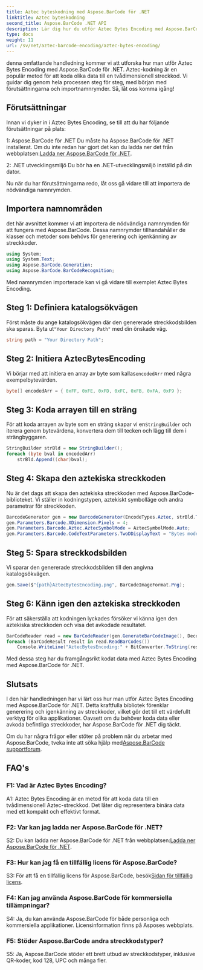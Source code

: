 ```yaml
---
title: Aztec byteskodning med Aspose.BarCode för .NET
linktitle: Aztec byteskodning
second_title: Aspose.BarCode .NET API
description: Lär dig hur du utför Aztec Bytes Encoding med Aspose.BarCode för .NET. Steg-för-steg-guide, förutsättningar och kodexempel ingår.
type: docs
weight: 11
url: /sv/net/aztec-barcode-encoding/aztec-bytes-encoding/
---
```

denna omfattande handledning kommer vi att utforska hur man utför Aztec Bytes Encoding med Aspose.BarCode för .NET. Aztec-kodning är en populär metod för att koda olika data till en tvådimensionell streckkod. Vi guidar dig genom hela processen steg för steg, med början med förutsättningarna och importnamnrymder. Så, låt oss komma igång!

## Förutsättningar

Innan vi dyker in i Aztec Bytes Encoding, se till att du har följande förutsättningar på plats:

1: Aspose.BarCode för .NET
 Du måste ha Aspose.BarCode för .NET installerat. Om du inte redan har gjort det kan du ladda ner det från webbplatsen:[Ladda ner Aspose.BarCode för .NET](https://releases.aspose.com/barcode/net/).

2: .NET utvecklingsmiljö
Du bör ha en .NET-utvecklingsmiljö inställd på din dator.

Nu när du har förutsättningarna redo, låt oss gå vidare till att importera de nödvändiga namnrymden.

## Importera namnområden

det här avsnittet kommer vi att importera de nödvändiga namnrymden för att fungera med Aspose.BarCode. Dessa namnrymder tillhandahåller de klasser och metoder som behövs för generering och igenkänning av streckkoder.

```csharp
using System;
using System.Text;
using Aspose.BarCode.Generation;
using Aspose.BarCode.BarCodeRecognition;
```

Med namnrymden importerade kan vi gå vidare till exemplet Aztec Bytes Encoding.


## Steg 1: Definiera katalogsökvägen

 Först måste du ange katalogsökvägen där den genererade streckkodsbilden ska sparas. Byta ut`"Your Directory Path"` med din önskade väg.

```csharp
string path = "Your Directory Path";
```

## Steg 2: Initiera AztecBytesEncoding

 Vi börjar med att initiera en array av byte som kallas`encodedArr` med några exempelbytevärden.

```csharp
byte[] encodedArr = { 0xFF, 0xFE, 0xFD, 0xFC, 0xFB, 0xFA, 0xF9 };
```

## Steg 3: Koda arrayen till en sträng

 För att koda arrayen av byte som en sträng skapar vi en`StringBuilder` och iterera genom bytevärdena, konvertera dem till tecken och lägg till dem i strängbyggaren.

```csharp
StringBuilder strBld = new StringBuilder();
foreach (byte bval in encodedArr)
    strBld.Append((char)bval);
```

## Steg 4: Skapa den aztekiska streckkoden

Nu är det dags att skapa den aztekiska streckkoden med Aspose.BarCode-biblioteket. Vi ställer in kodningstypen, aztekiskt symbolläge och andra parametrar för streckkoden.

```csharp
BarcodeGenerator gen = new BarcodeGenerator(EncodeTypes.Aztec, strBld.ToString());
gen.Parameters.Barcode.XDimension.Pixels = 4;
gen.Parameters.Barcode.Aztec.AztecSymbolMode = AztecSymbolMode.Auto;
gen.Parameters.Barcode.CodeTextParameters.TwoDDisplayText = "Bytes mode";
```

## Steg 5: Spara streckkodsbilden

Vi sparar den genererade streckkodsbilden till den angivna katalogsökvägen.

```csharp
gen.Save($"{path}AztecBytesEncoding.png", BarCodeImageFormat.Png);
```

## Steg 6: Känn igen den aztekiska streckkoden

För att säkerställa att kodningen lyckades försöker vi känna igen den aztekiska streckkoden och visa det avkodade resultatet.

```csharp
BarCodeReader read = new BarCodeReader(gen.GenerateBarCodeImage(), DecodeType.Aztec);
foreach (BarCodeResult result in read.ReadBarCodes())
    Console.WriteLine("AztecBytesEncoding:" + BitConverter.ToString(result.CodeBytes));
```

Med dessa steg har du framgångsrikt kodat data med Aztec Bytes Encoding med Aspose.BarCode för .NET.

## Slutsats

I den här handledningen har vi lärt oss hur man utför Aztec Bytes Encoding med Aspose.BarCode för .NET. Detta kraftfulla bibliotek förenklar generering och igenkänning av streckkoder, vilket gör det till ett värdefullt verktyg för olika applikationer. Oavsett om du behöver koda data eller avkoda befintliga streckkoder, har Aspose.BarCode för .NET dig täckt.

 Om du har några frågor eller stöter på problem när du arbetar med Aspose.BarCode, tveka inte att söka hjälp med[Aspose.BarCode supportforum](https://forum.aspose.com/c/barcode/13).

## FAQ's

### F1: Vad är Aztec Bytes Encoding?

A1: Aztec Bytes Encoding är en metod för att koda data till en tvådimensionell Aztec-streckkod. Det låter dig representera binära data med ett kompakt och effektivt format.

### F2: Var kan jag ladda ner Aspose.BarCode för .NET?

 S2: Du kan ladda ner Aspose.BarCode för .NET från webbplatsen:[Ladda ner Aspose.BarCode för .NET](https://releases.aspose.com/barcode/net/).

### F3: Hur kan jag få en tillfällig licens för Aspose.BarCode?

 S3: För att få en tillfällig licens för Aspose.BarCode, besök[Sidan för tillfällig licens](https://purchase.aspose.com/temporary-license/).

### F4: Kan jag använda Aspose.BarCode för kommersiella tillämpningar?

S4: Ja, du kan använda Aspose.BarCode för både personliga och kommersiella applikationer. Licensinformation finns på Asposes webbplats.

### F5: Stöder Aspose.BarCode andra streckkodstyper?

S5: Ja, Aspose.BarCode stöder ett brett utbud av streckkodstyper, inklusive QR-koder, kod 128, UPC och många fler.